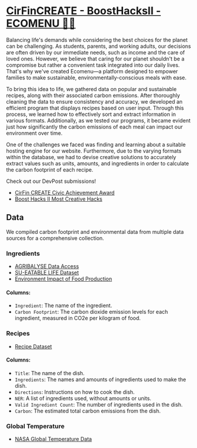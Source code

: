# [CirFinCREATE - BoostHacksII - ECOMENU 🌱🍳](https://ecomenu-432416.nn.r.appspot.com/)
Balancing life's demands while considering the best choices for the planet can be challenging. As students, parents, and working adults, our decisions are often driven by our immediate needs, such as income and the care of loved ones. However, we believe that caring for our planet shouldn't be a compromise but rather a convenient task integrated into our daily lives. That's why we've created Ecomenu—a platform designed to empower families to make sustainable, environmentally-conscious meals with ease.

To bring this idea to life, we gathered data on popular and sustainable recipes, along with their associated carbon emissions. After thoroughly cleaning the data to ensure consistency and accuracy, we developed an efficient program that displays recipes based on user input. Through this process, we learned how to effectively sort and extract information in various formats. Additionally, as we tested our programs, it became evident just how significantly the carbon emissions of each meal can impact our environment over time.

One of the challenges we faced was finding and learning about a suitable hosting engine for our website. Furthermore, due to the varying formats within the database, we had to devise creative solutions to accurately extract values such as units, amounts, and ingredients in order to calculate the carbon footprint of each recipe.

Check out our DevPost submissions!
- [CirFin CREATE Civic Achievement Award](https://devpost.com/software/ecomenu)
- [Boost Hacks II Most Creative Hacks](https://devpost.com/software/ecomenu-c6rb2l)

## Data
We compiled carbon footprint and environmental data from multiple data sources for a comprehensive collection. 

### Ingredients
- [AGRIBALYSE Data Access](https://doc.agribalyse.fr/documentation-en/agribalyse-data/data-access)
- [SU-EATABLE LIFE Dataset](https://figshare.com/articles/dataset/SU-EATABLE_LIFE_a_comprehensive_database_of_carbon_and_water_footprints_of_food_commodities/13271111?file=27921765)
- [Environment Impact of Food Production](https://www.kaggle.com/datasets/selfvivek/environment-impact-of-food-production)

#### Columns:
- `Ingredient`: The name of the ingredient.
- `Carbon Footprint`: The carbon dioxide emission levels for each ingredient, measured in CO2e per kilogram of food.

### Recipes
- [Recipe Dataset](https://www.kaggle.com/datasets/wilmerarltstrmberg/recipe-dataset-over-2m)

#### Columns:
- `Title`: The name of the dish.
- `Ingredients`: The names and amounts of ingredients used to make the dish.
- `Directions`: Instructions on how to cook the dish.
- `NER`: A list of ingredients used, without amounts or units.
- `Valid Ingredient Count`: The number of ingredients used in the dish.
- `Carbon`: The estimated total carbon emissions from the dish.

### Global Temperature
- [NASA Global Temperature Data](https://climate.nasa.gov/vital-signs/global-temperature/?intent=121)

